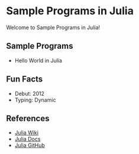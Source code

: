 # Sample Programs in Julia

Welcome to Sample Programs in Julia!

## Sample Programs

- Hello World in Julia

## Fun Facts

- Debut: 2012
- Typing: Dynamic

## References

- [Julia Wiki](https://en.wikipedia.org/wiki/Julia_(programming_language))
- [Julia Docs](https://julialang.org/)
- [Julia GitHub](https://github.com/JuliaLang)
